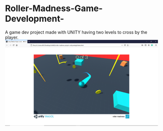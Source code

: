 # Roller-Madness-Game-Development-
A game dev project made with UNITY having two levels to cross by the player.
![Screenshot](screenshot1.png)
